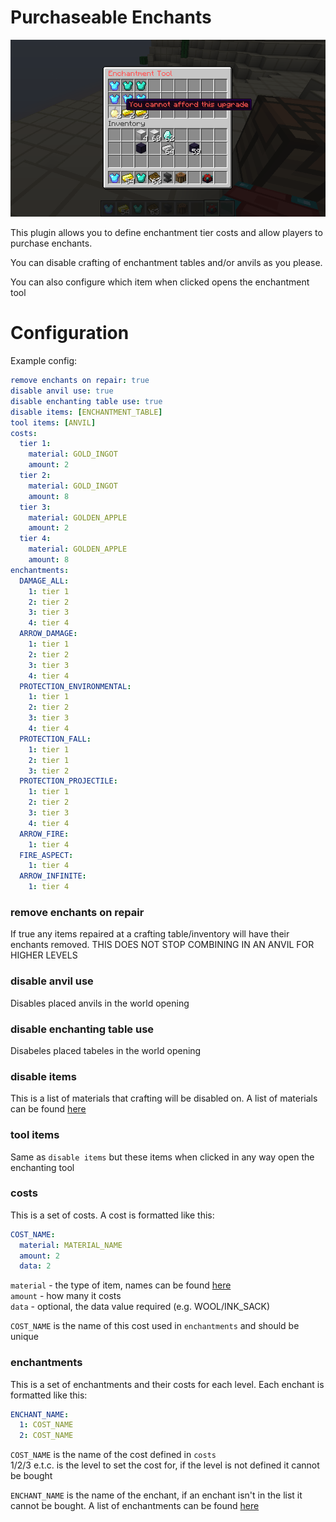 Purchaseable Enchants
=====================

![Example](/images/example.png)

This plugin allows you to define enchantment tier costs and allow players to purchase enchants.

You can disable crafting of enchantment tables and/or anvils as you please.

You can also configure which item when clicked opens the enchantment tool

# Configuration

Example config:

```yaml
remove enchants on repair: true
disable anvil use: true
disable enchanting table use: true
disable items: [ENCHANTMENT_TABLE]
tool items: [ANVIL]
costs:
  tier 1:
    material: GOLD_INGOT
    amount: 2
  tier 2:
    material: GOLD_INGOT
    amount: 8
  tier 3:
    material: GOLDEN_APPLE
    amount: 2
  tier 4:
    material: GOLDEN_APPLE
    amount: 8
enchantments:
  DAMAGE_ALL:
    1: tier 1
    2: tier 2
    3: tier 3
    4: tier 4
  ARROW_DAMAGE:
    1: tier 1
    2: tier 2
    3: tier 3
    4: tier 4
  PROTECTION_ENVIRONMENTAL:
    1: tier 1
    2: tier 2
    3: tier 3
    4: tier 4
  PROTECTION_FALL:
    1: tier 1
    2: tier 1
    3: tier 2
  PROTECTION_PROJECTILE:
    1: tier 1
    2: tier 2
    3: tier 3
    4: tier 4
  ARROW_FIRE:
    1: tier 4
  FIRE_ASPECT:
    1: tier 4
  ARROW_INFINITE:
    1: tier 4
```

### remove enchants on repair

If true any items repaired at a crafting table/inventory will have their enchants removed. THIS DOES NOT STOP COMBINING
IN AN ANVIL FOR HIGHER LEVELS

### disable anvil use

Disables placed anvils in the world opening

### disable enchanting table use

Disabeles placed tabeles in the world opening

### disable items

This is a list of materials that crafting will be disabled on. A list of materials can be found [here](https://hub.spigotmc.org/javadocs/bukkit/org/bukkit/Material.html)

### tool items

Same as `disable items` but these items when clicked in any way open the enchanting tool

### costs

This is a set of costs. A cost is formatted like this:

```yaml
COST_NAME:
  material: MATERIAL_NAME
  amount: 2
  data: 2
```

`material` - the type of item, names can be found [here](https://hub.spigotmc.org/javadocs/bukkit/org/bukkit/Material.html)  
`amount` - how many it costs  
`data` - optional, the data value required (e.g. WOOL/INK_SACK)  

`COST_NAME` is the name of this cost used in `enchantments` and should be unique

### enchantments

This is a set of enchantments and their costs for each level. Each enchant is formatted like this:

```yaml
ENCHANT_NAME:
  1: COST_NAME
  2: COST_NAME
```

`COST_NAME` is the name of the cost defined in `costs`  
1/2/3 e.t.c. is the level to set the cost for, if the level is not defined it cannot be bought  

`ENCHANT_NAME` is the name of the enchant, if an enchant isn't in the list it cannot be bought. A list of enchantments
can be found [here](https://hub.spigotmc.org/javadocs/bukkit/org/bukkit/enchantments/Enchantment.html)